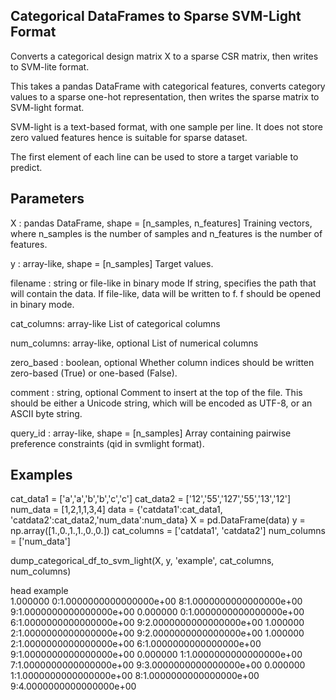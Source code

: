 Categorical DataFrames to Sparse SVM-Light Format
-------------------------------------------------
Converts a categorical design matrix X to a sparse CSR matrix,
then writes to SVM-lite format.

This takes a pandas DataFrame with categorical features, converts category
values to a sparse one-hot representation, then writes the sparse matrix
to SVM-light format.

SVM-light is a text-based format, with one sample per line. It does
not store zero valued features hence is suitable for sparse dataset.

The first element of each line can be used to store a target variable
to predict.

Parameters
----------
X : pandas DataFrame, shape = [n_samples, n_features]
    Training vectors, where n_samples is the number of samples and
    n_features is the number of features.

y : array-like, shape = [n_samples]
    Target values.

filename : string or file-like in binary mode
    If string, specifies the path that will contain the data.
    If file-like, data will be written to f. f should be opened in binary
    mode.

cat_columns: array-like
	List of categorical columns

num_columns: array-like, optional
	List of numerical columns

zero_based : boolean, optional
    Whether column indices should be written zero-based (True) or one-based
    (False).

comment : string, optional
    Comment to insert at the top of the file. This should be either a
    Unicode string, which will be encoded as UTF-8, or an ASCII byte
    string.

query_id : array-like, shape = [n_samples]
    Array containing pairwise preference constraints (qid in svmlight
    format).

 Examples
 --------

 cat_data1 = ['a','a','b','b','c','c']
cat_data2 = ['12','55','127','55','13','12']
num_data = [1,2,1,1,3,4]
data  = {'catdata1':cat_data1, 'catdata2':cat_data2,'num_data':num_data}
X = pd.DataFrame(data)
y = np.array([1.,0.,1.,1.,0.,0.])
cat_columns = ['catdata1', 'catdata2']
num_columns = ['num_data']

dump_categorical_df_to_svm_light(X, y, 'example', cat_columns, num_columns)

head example	
1.000000 0:1.0000000000000000e+00 8:1.0000000000000000e+00 9:1.0000000000000000e+00
0.000000 0:1.0000000000000000e+00 6:1.0000000000000000e+00 9:2.0000000000000000e+00
1.000000 2:1.0000000000000000e+00 9:2.0000000000000000e+00
1.000000 2:1.0000000000000000e+00 6:1.0000000000000000e+00 9:1.0000000000000000e+00
0.000000 1:1.0000000000000000e+00 7:1.0000000000000000e+00 9:3.0000000000000000e+00
0.000000 1:1.0000000000000000e+00 8:1.0000000000000000e+00 9:4.0000000000000000e+00